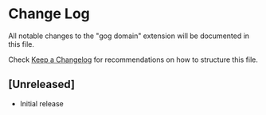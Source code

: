 # Change Log

All notable changes to the "gog domain" extension will be documented in this file.

Check [Keep a Changelog](http://keepachangelog.com/) for recommendations on how to structure this file.

## [Unreleased]

- Initial release
